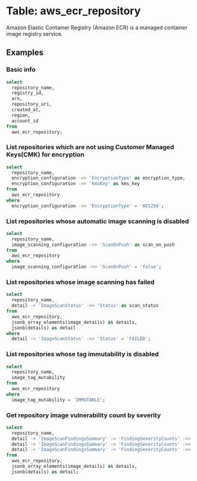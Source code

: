 # Table: aws_ecr_repository

Amazon Elastic Container Registry (Amazon ECR) is a managed container image registry service.

## Examples

### Basic info

```sql
select
  repository_name,
  registry_id,
  arn,
  repository_uri,
  created_at,
  region,
  account_id
from
  aws_ecr_repository;
```


### List repositories which are not using Customer Managed Keys(CMK) for encryption

```sql
select
  repository_name,
  encryption_configuration ->> 'EncryptionType' as encryption_type,
  encryption_configuration ->> 'KmsKey' as kms_key
from
  aws_ecr_repository
where
  encryption_configuration ->> 'EncryptionType' = 'AES256';
```


### List repositories whose automatic image scanning is disabled

```sql
select
  repository_name,
  image_scanning_configuration ->> 'ScanOnPush' as scan_on_push
from
  aws_ecr_repository
where
  image_scanning_configuration ->> 'ScanOnPush' = 'false';
```


### List repositories whose image scanning has failed

```sql
select
  repository_name,
  detail -> 'ImageScanStatus' ->> 'Status' as scan_status
from
  aws_ecr_repository,
  jsonb_array_elements(image_details) as details,
  jsonb(details) as detail
where
  detail -> 'ImageScanStatus' ->> 'Status' = 'FAILED';
```


### List repositories whose tag immutability is disabled

```sql
select
  repository_name,
  image_tag_mutability
from
  aws_ecr_repository
where
  image_tag_mutability = 'IMMUTABLE';
```


### Get repository image vulnerability count by severity

```sql
select
  repository_name,
  detail -> 'ImageScanFindingsSummary' -> 'FindingSeverityCounts' ->> 'INFORMATIONAL' as informational_severity_counts,
  detail -> 'ImageScanFindingsSummary' -> 'FindingSeverityCounts' ->> 'LOW' as low_severity_counts,
  detail -> 'ImageScanFindingsSummary' -> 'FindingSeverityCounts' ->> 'MEDIUM' as medium_severity_counts
from
  aws_ecr_repository,
  jsonb_array_elements(image_details) as details,
  jsonb(details) as detail;
```
